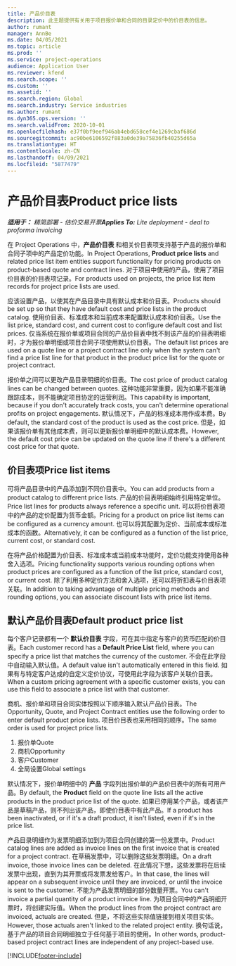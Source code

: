 ```yaml
---
title: 产品价目表
description: 此主题提供有关用于项目报价单和合同的目录定价中的价目表的信息。
author: rumant
manager: AnnBe
ms.date: 04/05/2021
ms.topic: article
ms.prod: ''
ms.service: project-operations
audience: Application User
ms.reviewer: kfend
ms.search.scope: ''
ms.custom: ''
ms.assetid: ''
ms.search.region: Global
ms.search.industry: Service industries
ms.author: rumant
ms.dyn365.ops.version: ''
ms.search.validFrom: 2020-10-01
ms.openlocfilehash: e37f0bf9eef946ab4ebd658cef4e1269cbaf686d
ms.sourcegitcommit: ac90be6106592f883a0de39a75836fb40255d65a
ms.translationtype: HT
ms.contentlocale: zh-CN
ms.lasthandoff: 04/09/2021
ms.locfileid: "5877479"
---
```

# <a name="product-price-lists"></a><span data-ttu-id="f2bf3-103">产品价目表</span><span class="sxs-lookup"><span data-stu-id="f2bf3-103">Product price lists</span></span>

<span data-ttu-id="f2bf3-104">_**适用于：** 精简部署 - 估价交易开票_</span><span class="sxs-lookup"><span data-stu-id="f2bf3-104">_**Applies To:** Lite deployment - deal to proforma invoicing_</span></span>

 <span data-ttu-id="f2bf3-105">在 Project Operations 中，**产品价目表** 和相关价目表项支持基于产品的报价单和合同子项中的产品定价功能。</span><span class="sxs-lookup"><span data-stu-id="f2bf3-105">In Project Operations, **Product price lists** and related price list item entities support functionality for pricing products on product-based quote and contract lines.</span></span> <span data-ttu-id="f2bf3-106">对于项目中使用的产品，使用了项目价目表的价目表项记录。</span><span class="sxs-lookup"><span data-stu-id="f2bf3-106">For products used on projects, the price list item records for project price lists are used.</span></span> 

<span data-ttu-id="f2bf3-107">应该设置产品，以使其在产品目录中具有默认成本和价目表。</span><span class="sxs-lookup"><span data-stu-id="f2bf3-107">Products should be set up so that they have default cost and price lists in the product catalog.</span></span> <span data-ttu-id="f2bf3-108">使用价目表、标准成本和当前成本来配置默认成本和价目表。</span><span class="sxs-lookup"><span data-stu-id="f2bf3-108">Use the list price, standard cost, and current cost to configure default cost and list prices.</span></span> <span data-ttu-id="f2bf3-109">仅当系统在报价单或项目合同的产品价目表中找不到该产品的价目表明细时，才为报价单明细或项目合同子项使用默认价目表。</span><span class="sxs-lookup"><span data-stu-id="f2bf3-109">The default list prices are used on a quote line or a project contract line only when the system can't find a price list line for that product in the product price list for the quote or project contract.</span></span>

<span data-ttu-id="f2bf3-110">报价单之间可以更改产品目录明细的价目表。</span><span class="sxs-lookup"><span data-stu-id="f2bf3-110">The cost price of product catalog lines can be changed between quotes.</span></span> <span data-ttu-id="f2bf3-111">这种功能非常重要，因为如果不能准确跟踪成本，则不能确定项目协定的运营利润。</span><span class="sxs-lookup"><span data-stu-id="f2bf3-111">This capability is important, because if you don't accurately track costs, you can't determine operational profits on project engagements.</span></span> <span data-ttu-id="f2bf3-112">默认情况下，产品的标准成本用作成本费。</span><span class="sxs-lookup"><span data-stu-id="f2bf3-112">By default, the standard cost of the product is used as the cost price.</span></span> <span data-ttu-id="f2bf3-113">但是，如果该报价单有其他成本费，则可以更新报价单明细中的默认成本费。</span><span class="sxs-lookup"><span data-stu-id="f2bf3-113">However, the default cost price can be updated on the quote line if there's a different cost price for that quote.</span></span>

## <a name="price-list-items"></a><span data-ttu-id="f2bf3-114">价目表项</span><span class="sxs-lookup"><span data-stu-id="f2bf3-114">Price list items</span></span>

<span data-ttu-id="f2bf3-115">可将产品目录中的产品添加到不同价目表中。</span><span class="sxs-lookup"><span data-stu-id="f2bf3-115">You can add products from a product catalog to different price lists.</span></span> <span data-ttu-id="f2bf3-116">产品的价目表明细始终引用特定单位。</span><span class="sxs-lookup"><span data-stu-id="f2bf3-116">Price list lines for products always reference a specific unit.</span></span> <span data-ttu-id="f2bf3-117">可以将价目表项中的产品的定价配置为货币金额。</span><span class="sxs-lookup"><span data-stu-id="f2bf3-117">Pricing for a product on price list items can be configured as a currency amount.</span></span> <span data-ttu-id="f2bf3-118">也可以将其配置为定价、当前成本或标准成本的函数。</span><span class="sxs-lookup"><span data-stu-id="f2bf3-118">Alternatively, it can be configured as a function of the list price, current cost, or standard cost.</span></span>

<span data-ttu-id="f2bf3-119">在将产品价格配置为价目表、标准成本或当前成本功能时，定价功能支持使用各种舍入选项。</span><span class="sxs-lookup"><span data-stu-id="f2bf3-119">Pricing functionality supports various rounding options when product prices are configured as a function of the list price, standard cost, or current cost.</span></span> <span data-ttu-id="f2bf3-120">除了利用多种定价方法和舍入选项，还可以将折扣表与价目表项关联。</span><span class="sxs-lookup"><span data-stu-id="f2bf3-120">In addition to taking advantage of multiple pricing methods and rounding options, you can associate discount lists with price list items.</span></span> 

 
## <a name="default-product-price-list"></a><span data-ttu-id="f2bf3-121">默认产品价目表</span><span class="sxs-lookup"><span data-stu-id="f2bf3-121">Default product price list</span></span>
<span data-ttu-id="f2bf3-122">每个客户记录都有一个 **默认价目表** 字段，可在其中指定与客户的货币匹配的价目表。</span><span class="sxs-lookup"><span data-stu-id="f2bf3-122">Each customer record has a **Default Price List** field, where you can specify a price list that matches the currency of the customer.</span></span> <span data-ttu-id="f2bf3-123">不会在此字段中自动输入默认值。</span><span class="sxs-lookup"><span data-stu-id="f2bf3-123">A default value isn't automatically entered in this field.</span></span> <span data-ttu-id="f2bf3-124">如果有与特定客户达成的自定义定价协议，可使用此字段为该客户关联价目表。</span><span class="sxs-lookup"><span data-stu-id="f2bf3-124">When a custom pricing agreement with a specific customer exists, you can use this field to associate a price list with that customer.</span></span>

<span data-ttu-id="f2bf3-125">商机、报价单和项目合同实体按照以下顺序输入默认产品价目表。</span><span class="sxs-lookup"><span data-stu-id="f2bf3-125">The Opportunity, Quote, and Project Contract entities use the following order to enter default product price lists.</span></span> <span data-ttu-id="f2bf3-126">项目价目表也采用相同的顺序。</span><span class="sxs-lookup"><span data-stu-id="f2bf3-126">The same order is used for project price lists.</span></span>

1.  <span data-ttu-id="f2bf3-127">报价单</span><span class="sxs-lookup"><span data-stu-id="f2bf3-127">Quote</span></span>
2.  <span data-ttu-id="f2bf3-128">商机​​</span><span class="sxs-lookup"><span data-stu-id="f2bf3-128">Opportunity</span></span>
3.  <span data-ttu-id="f2bf3-129">客户</span><span class="sxs-lookup"><span data-stu-id="f2bf3-129">Customer</span></span>
4.  <span data-ttu-id="f2bf3-130">全局设置</span><span class="sxs-lookup"><span data-stu-id="f2bf3-130">Global settings</span></span> 

<span data-ttu-id="f2bf3-131">默认情况下，报价单明细中的 **产品** 字段列出报价单的产品价目表中的所有可用产品。</span><span class="sxs-lookup"><span data-stu-id="f2bf3-131">By default, the **Product** field on the quote line lists all the active products in the product price list of the quote.</span></span> <span data-ttu-id="f2bf3-132">如果已停用某个产品，或者该产品是草稿产品，则不列出该产品，即使价目表中有此产品。</span><span class="sxs-lookup"><span data-stu-id="f2bf3-132">If a product has been inactivated, or if it's a draft product, it isn't listed, even if it's in the price list.</span></span> 

<span data-ttu-id="f2bf3-133">产品目录明细作为发票明细添加到为项目合同创建的第一份发票中。</span><span class="sxs-lookup"><span data-stu-id="f2bf3-133">Product catalog lines are added as invoice lines on the first invoice that is created for a project contract.</span></span> <span data-ttu-id="f2bf3-134">在草稿发票中，可以删除这些发票明细。</span><span class="sxs-lookup"><span data-stu-id="f2bf3-134">On a draft invoice, those invoice lines can be deleted.</span></span> <span data-ttu-id="f2bf3-135">在此情况下想，这些发票将在后续发票中出现，直到为其开票或将发票发给客户。</span><span class="sxs-lookup"><span data-stu-id="f2bf3-135">In that case, the lines will appear on a subsequent invoice until they are invoiced, or until the invoice is sent to the customer.</span></span> <span data-ttu-id="f2bf3-136">不能为产品发票明细的部分数量开票。</span><span class="sxs-lookup"><span data-stu-id="f2bf3-136">You can't invoice a partial quantity of a product invoice line.</span></span> <span data-ttu-id="f2bf3-137">为项目合同中的产品明细开票时，将创建实际值。</span><span class="sxs-lookup"><span data-stu-id="f2bf3-137">When the product lines from the project contract are invoiced, actuals are created.</span></span> <span data-ttu-id="f2bf3-138">但是，不将这些实际值链接到相关项目实体。</span><span class="sxs-lookup"><span data-stu-id="f2bf3-138">However, those actuals aren't linked to the related project entity.</span></span> <span data-ttu-id="f2bf3-139">换句话说，基于产品的项目合同明细独立于任何基于项目的使用。</span><span class="sxs-lookup"><span data-stu-id="f2bf3-139">In other words, product-based project contract lines are independent of any project-based use.</span></span> 


[!INCLUDE[footer-include](../includes/footer-banner.md)]
